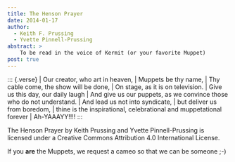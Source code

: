 ```yaml
---
title: The Henson Prayer
date: 2014-01-17
author:
  - Keith F. Prussing
  - Yvette Pinnell-Prussing
abstract: >
    To be read in the voice of Kermit (or your favorite Muppet)
post: true
---
```


::: {.verse}
| Our creator, who art in heaven,
| Muppets be thy name,
| Thy cable come, the show will be done,
| On stage, as it is on television.
| Give us this day, our daily laugh
| And give us our puppets, as we convince those who do not understand.
| And lead us not into syndicate,
| but deliver us from boredom,
| thine is the inspirational, celebrational and muppetational forever
| Ah-YAAAYY!!!!
:::

The Henson Prayer
by Keith Prussing and Yvette Pinnell-Prussing
is licensed under a Creative Commons Attribution 4.0 International License.

If you **are** the Muppets, we request a cameo so that we can be someone ;-)

